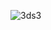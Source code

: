 ![3ds3](https://github.com/Tumppi66/v3rm-archive/assets/61348006/07c6a897-c8f9-41ea-a48d-ef4acbdeef67)
